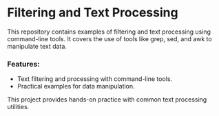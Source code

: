 # Filtering and Text Processing

This repository contains examples of filtering and text processing using command-line tools. It covers the use of tools like grep, sed, and awk to manipulate text data.

### Features:
- Text filtering and processing with command-line tools.
- Practical examples for data manipulation.

This project provides hands-on practice with common text processing utilities.

